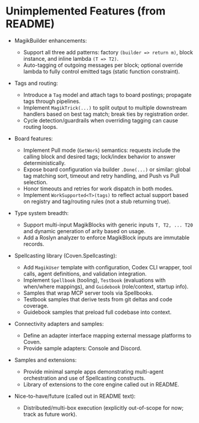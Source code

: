 # Unimplemented Features (from README)

- MagikBuilder enhancements:
  - Support all three add patterns: factory `(builder => return m)`, block instance, and inline lambda `(T => T2)`.
  - Auto-tagging of outgoing messages per block; optional override lambda to fully control emitted tags (static function constraint).

- Tags and routing:
  - Introduce a `Tag` model and attach tags to board postings; propagate tags through pipelines.
  - Implement `MagikTrick(...)` to split output to multiple downstream handlers based on best tag match; break ties by registration order.
  - Cycle detection/guardrails when overriding tagging can cause routing loops.

- Board features:
  - Implement Pull mode (`GetWork`) semantics: requests include the calling block and desired tags; lock/index behavior to answer deterministically.
  - Expose board configuration via builder `.Done(...)` or similar: global tag matching sort, timeout and retry handling, and Push vs Pull selection.
  - Honor timeouts and retries for work dispatch in both modes.
  - Implement `WorkSupported<T>(tags)` to reflect actual support based on registry and tag/routing rules (not a stub returning true).

- Type system breadth:
  - Support multi-input MagikBlocks with generic inputs `T, T2, ... T20` and dynamic generation of arity based on usage.
  - Add a Roslyn analyzer to enforce MagikBlock inputs are immutable records.

- Spellcasting library (Coven.Spellcasting):
  - Add `MagikUser` template with configuration, Codex CLI wrapper, tool calls, agent definitions, and validation integration.
  - Implement `Spellbook` (tooling), `Testbook` (evaluations with when/where mappings), and `Guidebook` (role/context, startup info).
  - Samples that wrap MCP server tools via Spellbooks.
  - Testbook samples that derive tests from git deltas and code coverage.
  - Guidebook samples that preload full codebase into context.

- Connectivity adapters and samples:
  - Define an adapter interface mapping external message platforms to Coven.
  - Provide sample adapters: Console and Discord.

- Samples and extensions:
  - Provide minimal sample apps demonstrating multi-agent orchestration and use of Spellcasting constructs.
  - Library of extensions to the core engine called out in README.

- Nice-to-have/future (called out in README text):
  - Distributed/multi-box execution (explicitly out-of-scope for now; track as future work).
